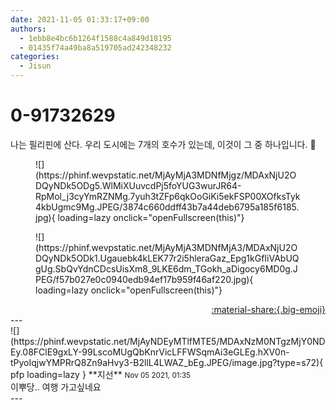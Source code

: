 ```yaml
---
date: 2021-11-05 01:33:17+09:00
authors:
  - 1ebb8e4bc6b1264f1588c4a849d18195
  - 01435f74a49ba8a519705ad242348232
categories:
  - Jisun
---
```


# 0-91732629

<div class="post-container" markdown="1">
<div class="content-container md-sidebar__scrollwrap" markdown="1">

나는 필리핀에 산다. 우리 도시에는 7개의 호수가 있는데, 이것이 그 중 하나입니다. 🗻
<figure markdown="1">
![](https://phinf.wevpstatic.net/MjAyMjA3MDNfMjgz/MDAxNjU2ODQyNDk5ODg5.WlMiXUuvcdPj5foYUG3wurJR64-RpMol_j3cyYmRZNMg.7yuh3tZFp6qkOoGiKi5ekFSP00XOfksTyk4kbUgmc9Mg.JPEG/3874c660ddff43b7a44deb6795a185f6185.jpg){ loading=lazy onclick="openFullscreen(this)"}
</figure>

<figure markdown="1">
![](https://phinf.wevpstatic.net/MjAyMjA3MDNfMjA3/MDAxNjU2ODQyNDk5ODk1.Ugauebk4kLEK77r2i5hleraGaz_Epg1kGfIiVAbUQgUg.SbQvYdnCDcsUisXm8_9LKE6dm_TGokh_aDigocy6MD0g.JPEG/f57b027e0c0940edb94ef17b959f46af220.jpg){ loading=lazy onclick="openFullscreen(this)"}
</figure>


</div>
</div>

<div style="text-align: right;" markdown="1">
<a href="https://weverse.io/fromis9/fanpost/0-91732629" style="text-align: right;">:material-share:{.big-emoji}</a>
</div>
---

<div class="comments-container md-sidebar__scrollwrap" markdown="1">
<div class="comment" markdown="1">
<div class='id-container' markdown="1">
![](https://phinf.wevpstatic.net/MjAyNDEyMTlfMTE5/MDAxNzM0NTgzMjY0NDEy.08FClE9gxLY-99LscoMUgQbKnrVicLFFWSqmAi3eGLEg.hXV0n-tPyoIqjwYMPRrQ8Zn9aHvy3-B2llL4LWAZ_bEg.JPEG/image.jpg?type=s72){ pfp loading=lazy }
**<span class="artist">지선</span>** <small>Nov 05 2021, 01:35</small><br>
</div>
<div class='comment-body' markdown="1">
이뿌당.. 여행 가고싶네요
</div>
</div>
</div>
---
